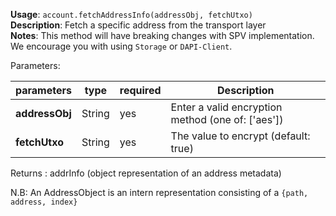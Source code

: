 **Usage**: `account.fetchAddressInfo(addressObj, fetchUtxo)`  
**Description**: Fetch a specific address from the transport layer  
**Notes**: This method will have breaking changes with SPV implementation. We encourage you with using `Storage` or `DAPI-Client`.

Parameters:

| parameters     | type   | required | Description                                       |
| -------------- | ------ | -------- | ------------------------------------------------- |
| **addressObj** | String | yes      | Enter a valid encryption method (one of: ['aes']) |
| **fetchUtxo**  | String | yes      | The value to encrypt (default: true)              |

Returns : addrInfo (object representation of an address metadata)

N.B: An AddressObject is an intern representation consisting of a `{path, address, index}`
